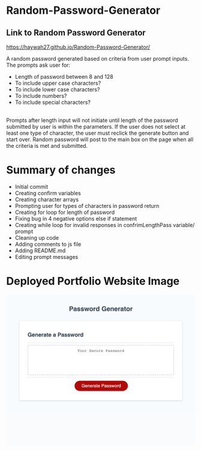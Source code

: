 # Random-Password-Generator
## Link to Random Password Generator
https://haywah27.github.io/Random-Password-Generator/

A random password generated based on criteria from user prompt inputs. 
The prompts ask user for:
* Length of password between 8 and 128
* To include upper case characters?
* To include lower case characters?
* To include numbers?
* To include special characters?
<br>
Prompts after length input will not initiate until length of the password submitted by user is within the parameters.
If the user does not select at least one type of character, the user must reclick the generate button and start over.
Random password will post to the main box on the page when all the criteria is met and submitted.

# Summary of changes
* Initial commit
* Creating confirm variables
* Creating character arrays
* Prompting user for types of characters in password return
* Creating for loop for length of password
* Fixing bug in 4 negative options else if statement
* Creating while loop for invalid responses in confrimLengthPass variable/ prompt
* Cleaning up code
* Adding comments to js file
* Adding README.md
* Editing prompt messages

# Deployed Portfolio Website Image
<img src="./Assets/deployed-application.png" alt="deployed-website">
